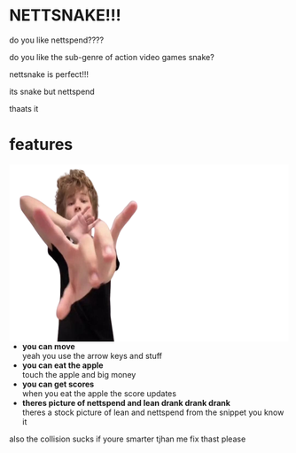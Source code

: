 # NETTSNAKE!!!
do you like nettspend???? 

do you like the sub-genre of action video games snake?

nettsnake is perfect!!!

its snake but nettspend

thaats it


# features

<img src="https://raw.githubusercontent.com/authenyoo/nettsnake/master/nettspend.png" align="right" height="320px"/>

- **you can move**\
yeah you use the arrow keys and stuff
- **you can eat the apple**\
touch the apple and big money
- **you can get scores**\
when you eat the apple the score updates
- **theres picture of nettspend and lean drank drank drank**\
theres a stock picture of lean and nettspend from the snippet you know it

also the collision sucks if youre smarter tjhan me fix thast please
